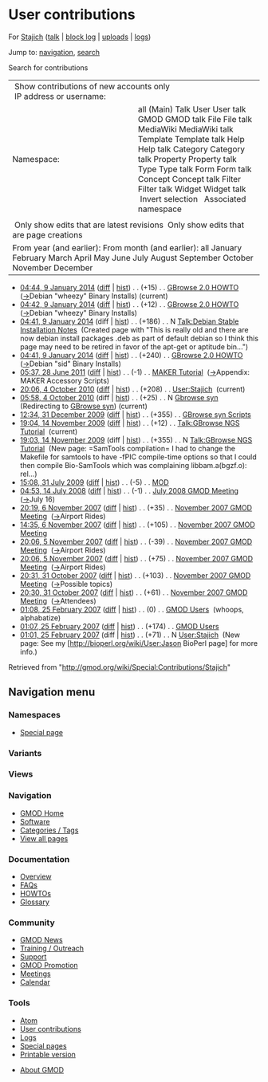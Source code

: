 <div id="mw-page-base" class="noprint">

</div>

<div id="mw-head-base" class="noprint">

</div>

<div id="content" class="mw-body" role="main">

<span id="top"></span>

<div id="mw-js-message" style="display:none;">

</div>



# <span dir="auto">User contributions</span>

<div id="bodyContent">

<div id="contentSub">

For [Stajich](/wiki/User:Stajich "User:Stajich") (<a
href="/mediawiki/index.php?title=User_talk:Stajich&amp;action=edit&amp;redlink=1"
class="new" title="User talk:Stajich (page does not exist)">talk</a> \|
[block
log](/mediawiki/index.php?title=Special:Log/block&page=User%3AStajich "Special:Log/block")
\|
[uploads](/wiki/Special:ListFiles/Stajich "Special:ListFiles/Stajich")
\| [logs](/wiki/Special:Log/Stajich "Special:Log/Stajich"))

</div>

<div id="jump-to-nav" class="mw-jump">

Jump to: [navigation](#mw-navigation), [search](#p-search)

</div>

<div id="mw-content-text">

Search for contributions

<table class="mw-contributions-table">
<colgroup>
<col style="width: 50%" />
<col style="width: 50%" />
</colgroup>
<tbody>
<tr class="odd">
<td colspan="2"> Show contributions of new accounts only<br />
 IP address or username:</td>
</tr>
<tr class="even">
<td class="mw-label">Namespace:</td>
<td>all (Main) Talk User User talk GMOD GMOD talk File File talk
MediaWiki MediaWiki talk Template Template talk Help Help talk Category
Category talk Property Property talk Type Type talk Form Form talk
Concept Concept talk Filter Filter talk Widget Widget talk  
 Invert selection 
 Associated namespace </td>
</tr>
<tr class="odd">
<td colspan="2"></td>
</tr>
<tr class="even">
<td colspan="2"> Only show edits that are latest revisions
 Only show edits that are page creations</td>
</tr>
<tr class="odd">
<td colspan="2">From year (and earlier): From month (and earlier): all
January February March April May June July August September October
November December</td>
</tr>
</tbody>
</table>

- <a href="/mediawiki/index.php?title=GBrowse_2.0_HOWTO&amp;oldid=25067"
  class="mw-changeslist-date" title="GBrowse 2.0 HOWTO">04:44, 9 January
  2014</a>
  ([diff](/mediawiki/index.php?title=GBrowse_2.0_HOWTO&diff=prev&oldid=25067 "GBrowse 2.0 HOWTO")
  \|
  [hist](/mediawiki/index.php?title=GBrowse_2.0_HOWTO&action=history "GBrowse 2.0 HOWTO"))
  <span class="mw-changeslist-separator">. .</span>
  <span class="mw-plusminus-pos" dir="ltr"
  title="103,672 bytes after change">(+15)</span>‎
  <span class="mw-changeslist-separator">. .</span>
  <a href="/wiki/GBrowse_2.0_HOWTO" class="mw-contributions-title"
  title="GBrowse 2.0 HOWTO">GBrowse 2.0 HOWTO</a> ‎
  <span class="comment">([→](/wiki/GBrowse_2.0_HOWTO#Debian_.22wheezy.22_Binary_Installs "GBrowse 2.0 HOWTO")‎<span dir="auto"><span class="autocomment">Debian
  "wheezy" Binary Installs</span></span>)</span>
  <span class="mw-uctop">(current)</span>
- <a href="/mediawiki/index.php?title=GBrowse_2.0_HOWTO&amp;oldid=25066"
  class="mw-changeslist-date" title="GBrowse 2.0 HOWTO">04:42, 9 January
  2014</a>
  ([diff](/mediawiki/index.php?title=GBrowse_2.0_HOWTO&diff=prev&oldid=25066 "GBrowse 2.0 HOWTO")
  \|
  [hist](/mediawiki/index.php?title=GBrowse_2.0_HOWTO&action=history "GBrowse 2.0 HOWTO"))
  <span class="mw-changeslist-separator">. .</span>
  <span class="mw-plusminus-pos" dir="ltr"
  title="103,657 bytes after change">(+12)</span>‎
  <span class="mw-changeslist-separator">. .</span>
  <a href="/wiki/GBrowse_2.0_HOWTO" class="mw-contributions-title"
  title="GBrowse 2.0 HOWTO">GBrowse 2.0 HOWTO</a> ‎
  <span class="comment">([→](/wiki/GBrowse_2.0_HOWTO#Debian_.22wheezy.22_Binary_Installs "GBrowse 2.0 HOWTO")‎<span dir="auto"><span class="autocomment">Debian
  "wheezy" Binary Installs</span></span>)</span>
- <a
  href="/mediawiki/index.php?title=Talk:Debian_Stable_Installation_Notes&amp;oldid=25065"
  class="mw-changeslist-date"
  title="Talk:Debian Stable Installation Notes">04:41, 9 January 2014</a>
  (diff \|
  [hist](/mediawiki/index.php?title=Talk:Debian_Stable_Installation_Notes&action=history "Talk:Debian Stable Installation Notes"))
  <span class="mw-changeslist-separator">. .</span>
  <span class="mw-plusminus-pos" dir="ltr"
  title="186 bytes after change">(+186)</span>‎
  <span class="mw-changeslist-separator">. .</span> N
  <a href="/wiki/Talk:Debian_Stable_Installation_Notes"
  class="mw-contributions-title"
  title="Talk:Debian Stable Installation Notes">Talk:Debian Stable
  Installation Notes</a> ‎ <span class="comment">(Created page with "This
  is really old and there are now debian install packages .deb as part
  of default debian so I think this page may need to be retired in favor
  of the apt-get or aptitude bin...")</span>
- <a href="/mediawiki/index.php?title=GBrowse_2.0_HOWTO&amp;oldid=25064"
  class="mw-changeslist-date" title="GBrowse 2.0 HOWTO">04:41, 9 January
  2014</a>
  ([diff](/mediawiki/index.php?title=GBrowse_2.0_HOWTO&diff=prev&oldid=25064 "GBrowse 2.0 HOWTO")
  \|
  [hist](/mediawiki/index.php?title=GBrowse_2.0_HOWTO&action=history "GBrowse 2.0 HOWTO"))
  <span class="mw-changeslist-separator">. .</span>
  <span class="mw-plusminus-pos" dir="ltr"
  title="103,645 bytes after change">(+240)</span>‎
  <span class="mw-changeslist-separator">. .</span>
  <a href="/wiki/GBrowse_2.0_HOWTO" class="mw-contributions-title"
  title="GBrowse 2.0 HOWTO">GBrowse 2.0 HOWTO</a> ‎
  <span class="comment">([→](/wiki/GBrowse_2.0_HOWTO#Debian_.22sid.22_Binary_Installs "GBrowse 2.0 HOWTO")‎<span dir="auto"><span class="autocomment">Debian
  "sid" Binary Installs</span></span>)</span>
- <a href="/mediawiki/index.php?title=MAKER_Tutorial&amp;oldid=18144"
  class="mw-changeslist-date" title="MAKER Tutorial">05:37, 28 June
  2011</a>
  ([diff](/mediawiki/index.php?title=MAKER_Tutorial&diff=prev&oldid=18144 "MAKER Tutorial")
  \|
  [hist](/mediawiki/index.php?title=MAKER_Tutorial&action=history "MAKER Tutorial"))
  <span class="mw-changeslist-separator">. .</span>
  <span class="mw-plusminus-neg" dir="ltr"
  title="64,722 bytes after change">(-1)</span>‎
  <span class="mw-changeslist-separator">. .</span>
  <a href="/mediawiki/index.php?title=MAKER_Tutorial&amp;redirect=no"
  class="mw-redirect mw-contributions-title" title="MAKER Tutorial">MAKER
  Tutorial</a> ‎
  <span class="comment">([→](/wiki/MAKER_Tutorial#Appendix:_MAKER_Accessory_Scripts "MAKER Tutorial")‎<span dir="auto"><span class="autocomment">Appendix:
  MAKER Accessory Scripts</span></span>)</span>
- <a href="/mediawiki/index.php?title=User:Stajich&amp;oldid=14667"
  class="mw-changeslist-date" title="User:Stajich">20:06, 4 October
  2010</a>
  ([diff](/mediawiki/index.php?title=User:Stajich&diff=prev&oldid=14667 "User:Stajich")
  \|
  [hist](/mediawiki/index.php?title=User:Stajich&action=history "User:Stajich"))
  <span class="mw-changeslist-separator">. .</span>
  <span class="mw-plusminus-pos" dir="ltr"
  title="279 bytes after change">(+208)</span>‎
  <span class="mw-changeslist-separator">. .</span>
  <a href="/wiki/User:Stajich" class="mw-contributions-title"
  title="User:Stajich">User:Stajich</a> ‎
  <span class="mw-uctop">(current)</span>
- <a href="/mediawiki/index.php?title=Gbrowse_syn&amp;oldid=14666"
  class="mw-changeslist-date" title="Gbrowse syn">05:58, 4 October
  2010</a> (diff \|
  [hist](/mediawiki/index.php?title=Gbrowse_syn&action=history "Gbrowse syn"))
  <span class="mw-changeslist-separator">. .</span>
  <span class="mw-plusminus-pos" dir="ltr"
  title="25 bytes after change">(+25)</span>‎
  <span class="mw-changeslist-separator">. .</span> N
  <a href="/mediawiki/index.php?title=Gbrowse_syn&amp;redirect=no"
  class="mw-redirect mw-contributions-title" title="Gbrowse syn">Gbrowse
  syn</a> ‎ <span class="comment">(Redirecting to [GBrowse
  syn](/wiki/GBrowse_syn "GBrowse syn"))</span>
  <span class="mw-uctop">(current)</span>
- <a href="/mediawiki/index.php?title=GBrowse_syn_Scripts&amp;oldid=11162"
  class="mw-changeslist-date" title="GBrowse syn Scripts">12:34, 31
  December 2009</a>
  ([diff](/mediawiki/index.php?title=GBrowse_syn_Scripts&diff=prev&oldid=11162 "GBrowse syn Scripts")
  \|
  [hist](/mediawiki/index.php?title=GBrowse_syn_Scripts&action=history "GBrowse syn Scripts"))
  <span class="mw-changeslist-separator">. .</span>
  <span class="mw-plusminus-pos" dir="ltr"
  title="5,836 bytes after change">(+355)</span>‎
  <span class="mw-changeslist-separator">. .</span>
  <a href="/wiki/GBrowse_syn_Scripts" class="mw-contributions-title"
  title="GBrowse syn Scripts">GBrowse syn Scripts</a> ‎
- <a
  href="/mediawiki/index.php?title=Talk:GBrowse_NGS_Tutorial&amp;oldid=10657"
  class="mw-changeslist-date" title="Talk:GBrowse NGS Tutorial">19:04, 14
  November 2009</a>
  ([diff](/mediawiki/index.php?title=Talk:GBrowse_NGS_Tutorial&diff=prev&oldid=10657 "Talk:GBrowse NGS Tutorial")
  \|
  [hist](/mediawiki/index.php?title=Talk:GBrowse_NGS_Tutorial&action=history "Talk:GBrowse NGS Tutorial"))
  <span class="mw-changeslist-separator">. .</span>
  <span class="mw-plusminus-pos" dir="ltr"
  title="367 bytes after change">(+12)</span>‎
  <span class="mw-changeslist-separator">. .</span>
  <a href="/wiki/Talk:GBrowse_NGS_Tutorial" class="mw-contributions-title"
  title="Talk:GBrowse NGS Tutorial">Talk:GBrowse NGS Tutorial</a> ‎
  <span class="mw-uctop">(current)</span>
- <a
  href="/mediawiki/index.php?title=Talk:GBrowse_NGS_Tutorial&amp;oldid=10656"
  class="mw-changeslist-date" title="Talk:GBrowse NGS Tutorial">19:03, 14
  November 2009</a> (diff \|
  [hist](/mediawiki/index.php?title=Talk:GBrowse_NGS_Tutorial&action=history "Talk:GBrowse NGS Tutorial"))
  <span class="mw-changeslist-separator">. .</span>
  <span class="mw-plusminus-pos" dir="ltr"
  title="355 bytes after change">(+355)</span>‎
  <span class="mw-changeslist-separator">. .</span> N
  <a href="/wiki/Talk:GBrowse_NGS_Tutorial" class="mw-contributions-title"
  title="Talk:GBrowse NGS Tutorial">Talk:GBrowse NGS Tutorial</a> ‎
  <span class="comment">(New page: =SamTools compilation= I had to
  change the Makefile for samtools to have -fPIC compile-time options so
  that I could then compile Bio-SamTools which was complaining
  libbam.a(bgzf.o): rel...)</span>
- <a href="/mediawiki/index.php?title=MOD&amp;oldid=8715"
  class="mw-changeslist-date" title="MOD">15:08, 31 July 2009</a>
  ([diff](/mediawiki/index.php?title=MOD&diff=prev&oldid=8715 "MOD") \|
  [hist](/mediawiki/index.php?title=MOD&action=history "MOD"))
  <span class="mw-changeslist-separator">. .</span>
  <span class="mw-plusminus-neg" dir="ltr"
  title="4,831 bytes after change">(-5)</span>‎
  <span class="mw-changeslist-separator">. .</span>
  <a href="/wiki/MOD" class="mw-contributions-title" title="MOD">MOD</a>
  ‎
- <a
  href="/mediawiki/index.php?title=July_2008_GMOD_Meeting&amp;oldid=5775"
  class="mw-changeslist-date" title="July 2008 GMOD Meeting">04:53, 14
  July 2008</a>
  ([diff](/mediawiki/index.php?title=July_2008_GMOD_Meeting&diff=prev&oldid=5775 "July 2008 GMOD Meeting")
  \|
  [hist](/mediawiki/index.php?title=July_2008_GMOD_Meeting&action=history "July 2008 GMOD Meeting"))
  <span class="mw-changeslist-separator">. .</span>
  <span class="mw-plusminus-neg" dir="ltr"
  title="4,209 bytes after change">(-1)</span>‎
  <span class="mw-changeslist-separator">. .</span>
  <a href="/wiki/July_2008_GMOD_Meeting" class="mw-contributions-title"
  title="July 2008 GMOD Meeting">July 2008 GMOD Meeting</a> ‎
  <span class="comment">([→](/wiki/July_2008_GMOD_Meeting#July_16 "July 2008 GMOD Meeting")‎<span dir="auto"><span class="autocomment">July
  16</span></span>)</span>
- <a
  href="/mediawiki/index.php?title=November_2007_GMOD_Meeting&amp;oldid=3334"
  class="mw-changeslist-date" title="November 2007 GMOD Meeting">20:19, 6
  November 2007</a>
  ([diff](/mediawiki/index.php?title=November_2007_GMOD_Meeting&diff=prev&oldid=3334 "November 2007 GMOD Meeting")
  \|
  [hist](/mediawiki/index.php?title=November_2007_GMOD_Meeting&action=history "November 2007 GMOD Meeting"))
  <span class="mw-changeslist-separator">. .</span>
  <span class="mw-plusminus-pos" dir="ltr"
  title="6,174 bytes after change">(+35)</span>‎
  <span class="mw-changeslist-separator">. .</span>
  <a href="/wiki/November_2007_GMOD_Meeting"
  class="mw-contributions-title"
  title="November 2007 GMOD Meeting">November 2007 GMOD Meeting</a> ‎
  <span class="comment">([→](/wiki/November_2007_GMOD_Meeting#Airport_Rides "November 2007 GMOD Meeting")‎<span dir="auto"><span class="autocomment">Airport
  Rides</span></span>)</span>
- <a
  href="/mediawiki/index.php?title=November_2007_GMOD_Meeting&amp;oldid=3324"
  class="mw-changeslist-date" title="November 2007 GMOD Meeting">14:35, 6
  November 2007</a>
  ([diff](/mediawiki/index.php?title=November_2007_GMOD_Meeting&diff=prev&oldid=3324 "November 2007 GMOD Meeting")
  \|
  [hist](/mediawiki/index.php?title=November_2007_GMOD_Meeting&action=history "November 2007 GMOD Meeting"))
  <span class="mw-changeslist-separator">. .</span>
  <span class="mw-plusminus-pos" dir="ltr"
  title="5,946 bytes after change">(+105)</span>‎
  <span class="mw-changeslist-separator">. .</span>
  <a href="/wiki/November_2007_GMOD_Meeting"
  class="mw-contributions-title"
  title="November 2007 GMOD Meeting">November 2007 GMOD Meeting</a> ‎
- <a
  href="/mediawiki/index.php?title=November_2007_GMOD_Meeting&amp;oldid=3299"
  class="mw-changeslist-date" title="November 2007 GMOD Meeting">20:06, 5
  November 2007</a>
  ([diff](/mediawiki/index.php?title=November_2007_GMOD_Meeting&diff=prev&oldid=3299 "November 2007 GMOD Meeting")
  \|
  [hist](/mediawiki/index.php?title=November_2007_GMOD_Meeting&action=history "November 2007 GMOD Meeting"))
  <span class="mw-changeslist-separator">. .</span>
  <span class="mw-plusminus-neg" dir="ltr"
  title="4,328 bytes after change">(-39)</span>‎
  <span class="mw-changeslist-separator">. .</span>
  <a href="/wiki/November_2007_GMOD_Meeting"
  class="mw-contributions-title"
  title="November 2007 GMOD Meeting">November 2007 GMOD Meeting</a> ‎
  <span class="comment">([→](/wiki/November_2007_GMOD_Meeting#Airport_Rides "November 2007 GMOD Meeting")‎<span dir="auto"><span class="autocomment">Airport
  Rides</span></span>)</span>
- <a
  href="/mediawiki/index.php?title=November_2007_GMOD_Meeting&amp;oldid=3298"
  class="mw-changeslist-date" title="November 2007 GMOD Meeting">20:06, 5
  November 2007</a>
  ([diff](/mediawiki/index.php?title=November_2007_GMOD_Meeting&diff=prev&oldid=3298 "November 2007 GMOD Meeting")
  \|
  [hist](/mediawiki/index.php?title=November_2007_GMOD_Meeting&action=history "November 2007 GMOD Meeting"))
  <span class="mw-changeslist-separator">. .</span>
  <span class="mw-plusminus-pos" dir="ltr"
  title="4,367 bytes after change">(+75)</span>‎
  <span class="mw-changeslist-separator">. .</span>
  <a href="/wiki/November_2007_GMOD_Meeting"
  class="mw-contributions-title"
  title="November 2007 GMOD Meeting">November 2007 GMOD Meeting</a> ‎
  <span class="comment">([→](/wiki/November_2007_GMOD_Meeting#Airport_Rides "November 2007 GMOD Meeting")‎<span dir="auto"><span class="autocomment">Airport
  Rides</span></span>)</span>
- <a
  href="/mediawiki/index.php?title=November_2007_GMOD_Meeting&amp;oldid=3261"
  class="mw-changeslist-date" title="November 2007 GMOD Meeting">20:31, 31
  October 2007</a>
  ([diff](/mediawiki/index.php?title=November_2007_GMOD_Meeting&diff=prev&oldid=3261 "November 2007 GMOD Meeting")
  \|
  [hist](/mediawiki/index.php?title=November_2007_GMOD_Meeting&action=history "November 2007 GMOD Meeting"))
  <span class="mw-changeslist-separator">. .</span>
  <span class="mw-plusminus-pos" dir="ltr"
  title="2,298 bytes after change">(+103)</span>‎
  <span class="mw-changeslist-separator">. .</span>
  <a href="/wiki/November_2007_GMOD_Meeting"
  class="mw-contributions-title"
  title="November 2007 GMOD Meeting">November 2007 GMOD Meeting</a> ‎
  <span class="comment">([→](/wiki/November_2007_GMOD_Meeting#Possible_topics "November 2007 GMOD Meeting")‎<span dir="auto"><span class="autocomment">Possible
  topics</span></span>)</span>
- <a
  href="/mediawiki/index.php?title=November_2007_GMOD_Meeting&amp;oldid=3260"
  class="mw-changeslist-date" title="November 2007 GMOD Meeting">20:30, 31
  October 2007</a>
  ([diff](/mediawiki/index.php?title=November_2007_GMOD_Meeting&diff=prev&oldid=3260 "November 2007 GMOD Meeting")
  \|
  [hist](/mediawiki/index.php?title=November_2007_GMOD_Meeting&action=history "November 2007 GMOD Meeting"))
  <span class="mw-changeslist-separator">. .</span>
  <span class="mw-plusminus-pos" dir="ltr"
  title="2,195 bytes after change">(+61)</span>‎
  <span class="mw-changeslist-separator">. .</span>
  <a href="/wiki/November_2007_GMOD_Meeting"
  class="mw-contributions-title"
  title="November 2007 GMOD Meeting">November 2007 GMOD Meeting</a> ‎
  <span class="comment">([→](/wiki/November_2007_GMOD_Meeting#Attendees "November 2007 GMOD Meeting")‎<span dir="auto"><span class="autocomment">Attendees</span></span>)</span>
- <a href="/mediawiki/index.php?title=GMOD_Users&amp;oldid=933"
  class="mw-changeslist-date" title="GMOD Users">01:08, 25 February
  2007</a>
  ([diff](/mediawiki/index.php?title=GMOD_Users&diff=prev&oldid=933 "GMOD Users")
  \|
  [hist](/mediawiki/index.php?title=GMOD_Users&action=history "GMOD Users"))
  <span class="mw-changeslist-separator">. .</span>
  <span class="mw-plusminus-null" dir="ltr"
  title="7,885 bytes after change">(0)</span>‎
  <span class="mw-changeslist-separator">. .</span>
  <a href="/wiki/GMOD_Users" class="mw-contributions-title"
  title="GMOD Users">GMOD Users</a> ‎ <span class="comment">(whoops,
  alphabatize)</span>
- <a href="/mediawiki/index.php?title=GMOD_Users&amp;oldid=932"
  class="mw-changeslist-date" title="GMOD Users">01:07, 25 February
  2007</a>
  ([diff](/mediawiki/index.php?title=GMOD_Users&diff=prev&oldid=932 "GMOD Users")
  \|
  [hist](/mediawiki/index.php?title=GMOD_Users&action=history "GMOD Users"))
  <span class="mw-changeslist-separator">. .</span>
  <span class="mw-plusminus-pos" dir="ltr"
  title="7,885 bytes after change">(+174)</span>‎
  <span class="mw-changeslist-separator">. .</span>
  <a href="/wiki/GMOD_Users" class="mw-contributions-title"
  title="GMOD Users">GMOD Users</a> ‎
- <a href="/mediawiki/index.php?title=User:Stajich&amp;oldid=931"
  class="mw-changeslist-date" title="User:Stajich">01:01, 25 February
  2007</a> (diff \|
  [hist](/mediawiki/index.php?title=User:Stajich&action=history "User:Stajich"))
  <span class="mw-changeslist-separator">. .</span>
  <span class="mw-plusminus-pos" dir="ltr"
  title="71 bytes after change">(+71)</span>‎
  <span class="mw-changeslist-separator">. .</span> N
  <a href="/wiki/User:Stajich" class="mw-contributions-title"
  title="User:Stajich">User:Stajich</a> ‎ <span class="comment">(New
  page: See my \[http://bioperl.org/wiki/User:Jason BioPerl page\] for
  more info.)</span>

</div>

<div class="printfooter">

Retrieved from "<http://gmod.org/wiki/Special:Contributions/Stajich>"

</div>

<div id="catlinks" class="catlinks catlinks-allhidden">

</div>

<div class="visualClear">

</div>

</div>

</div>

<div id="mw-navigation">

## Navigation menu

<div id="mw-head">



<div id="left-navigation">

<div id="p-namespaces" class="vectorTabs" role="navigation"
aria-labelledby="p-namespaces-label">

### Namespaces

- <span id="ca-nstab-special">[Special
  page](/wiki/Special:Contributions/Stajich "This is a special page, you cannot edit the page itself")</span>

</div>

<div id="p-variants" class="vectorMenu emptyPortlet" role="navigation"
aria-labelledby="p-variants-label">

### 

### Variants[](#)

<div class="menu">

</div>

</div>

</div>

<div id="right-navigation">

<div id="p-views" class="vectorTabs emptyPortlet" role="navigation"
aria-labelledby="p-views-label">

### Views

</div>



</div>



</div>

</div>

</div>

<div id="mw-panel">

<div id="p-logo" role="banner">

<a href="/wiki/Main_Page"
style="background-image: url(http://gmod.org/images/GMOD-cogs.png);"
title="Visit the main page"></a>

</div>

<div id="p-Navigation" class="portal" role="navigation"
aria-labelledby="p-Navigation-label">

### Navigation

<div class="body">

- <span id="n-GMOD-Home">[GMOD Home](/wiki/Main_Page)</span>
- <span id="n-Software">[Software](/wiki/GMOD_Components)</span>
- <span id="n-Categories-.2F-Tags">[Categories /
  Tags](/wiki/Categories)</span>
- <span id="n-View-all-pages">[View all
  pages](/wiki/Special:AllPages)</span>

</div>

</div>

<div id="p-Documentation" class="portal" role="navigation"
aria-labelledby="p-Documentation-label">

### Documentation

<div class="body">

- <span id="n-Overview">[Overview](/wiki/Overview)</span>
- <span id="n-FAQs">[FAQs](/wiki/Category:FAQ)</span>
- <span id="n-HOWTOs">[HOWTOs](/wiki/Category:HOWTO)</span>
- <span id="n-Glossary">[Glossary](/wiki/Glossary)</span>

</div>

</div>

<div id="p-Community" class="portal" role="navigation"
aria-labelledby="p-Community-label">

### Community

<div class="body">

- <span id="n-GMOD-News">[GMOD News](/wiki/GMOD_News)</span>
- <span id="n-Training-.2F-Outreach">[Training /
  Outreach](/wiki/Training_and_Outreach)</span>
- <span id="n-Support">[Support](/wiki/Support)</span>
- <span id="n-GMOD-Promotion">[GMOD
  Promotion](/wiki/GMOD_Promotion)</span>
- <span id="n-Meetings">[Meetings](/wiki/Meetings)</span>
- <span id="n-Calendar">[Calendar](/wiki/Calendar)</span>

</div>

</div>

<div id="p-tb" class="portal" role="navigation"
aria-labelledby="p-tb-label">

### Tools

<div class="body">

- <span id="feedlinks"><a
  href="http://gmod.org/mediawiki/index.php?title=Special:Contributions/Stajich&amp;feed=atom"
  id="feed-atom" class="feedlink" rel="alternate"
  type="application/atom+xml" title="Atom feed for this page">Atom</a></span>
- <span id="t-contributions">[User
  contributions](/wiki/Special:Contributions/Stajich "A list of contributions of this user")</span>
- <span id="t-log">[Logs](/wiki/Special:Log/Stajich)</span>
- <span id="t-specialpages"><a href="/wiki/Special:SpecialPages" accesskey="q"
  title="A list of all special pages [q]">Special pages</a></span>
- <span id="t-print"><a
  href="/mediawiki/index.php?title=Special:Contributions/Stajich&amp;printable=yes"
  rel="alternate" accesskey="p"
  title="Printable version of this page [p]">Printable version</a></span>

</div>

</div>

</div>

</div>

<div id="footer" role="contentinfo">

- <span id="footer-places-about">[About
  GMOD](/wiki/GMOD:About "GMOD:About")</span>

<!-- -->






</div>
